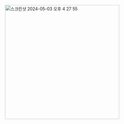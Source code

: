 
<img width="377" alt="스크린샷 2024-05-03 오후 4 27 55" src="https://github.com/mimgggg4444/senior-project/assets/66135779/39b63534-d02b-4b3e-928a-7f1ae7f1e7ba">
